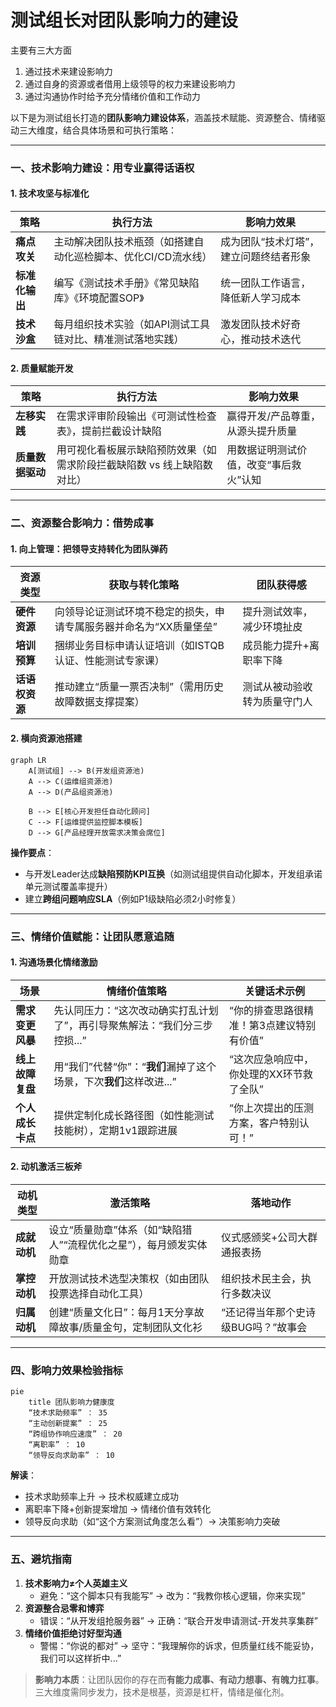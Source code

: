 # 测试组长对团队影响力的建设


主要有三大方面

1. 通过技术来建设影响力
2. 通过自身的资源或者借用上级领导的权力来建设影响力
3. 通过沟通协作时给予充分情绪价值和工作动力



以下是为测试组长打造的**团队影响力建设体系**，涵盖技术赋能、资源整合、情绪驱动三大维度，结合具体场景和可执行策略：

---

### **一、技术影响力建设：用专业赢得话语权**
#### **1. 技术攻坚与标准化**
| **策略**       | **执行方法**                                                 | **影响力效果**                         |
| -------------- | ------------------------------------------------------------ | -------------------------------------- |
| **痛点攻关**   | 主动解决团队技术瓶颈（如搭建自动化巡检脚本、优化CI/CD流水线） | 成为团队“技术灯塔”，建立问题终结者形象 |
| **标准化输出** | 编写《测试技术手册》《常见缺陷库》《环境配置SOP》            | 统一团队工作语言，降低新人学习成本     |
| **技术沙盒**   | 每月组织技术实验（如API测试工具链对比、精准测试落地实践）    | 激发团队技术好奇心，推动技术迭代       |

#### **2. 质量赋能开发**
| **策略**         | **执行方法**                                                 | **影响力效果**                         |
| ---------------- | ------------------------------------------------------------ | -------------------------------------- |
| **左移实践**     | 在需求评审阶段输出《可测试性检查表》，提前拦截设计缺陷       | 赢得开发/产品尊重，从源头提升质量      |
| **质量数据驱动** | 用可视化看板展示缺陷预防效果（如需求阶段拦截缺陷数 vs 线上缺陷数对比） | 用数据证明测试价值，改变“事后救火”认知 |

---

### **二、资源整合影响力：借势成事**
#### **1. 向上管理：把领导支持转化为团队弹药**
| **资源类型**   | **获取与转化策略**                                           | **团队获得感**               |
| -------------- | ------------------------------------------------------------ | ---------------------------- |
| **硬件资源**   | 向领导论证测试环境不稳定的损失，申请专属服务器并命名为“XX质量堡垒” | 提升测试效率，减少环境扯皮   |
| **培训预算**   | 捆绑业务目标申请认证培训（如ISTQB认证、性能测试专家课）      | 成员能力提升+离职率下降      |
| **话语权资源** | 推动建立“质量一票否决制”（需用历史故障数据支撑提案）         | 测试从被动验收转为质量守门人 |

#### **2. 横向资源池搭建**
```mermaid
graph LR
    A[测试组] --> B(开发组资源池)
    A --> C(运维组资源池)
    A --> D(产品组资源池)
    
    B --> E[核心开发担任自动化顾问]
    C --> F[运维提供监控脚本模板]
    D --> G[产品经理开放需求决策会席位]
```
**操作要点**：  
- 与开发Leader达成**缺陷预防KPI互换**（如测试组提供自动化脚本，开发组承诺单元测试覆盖率提升）  
- 建立**跨组问题响应SLA**（例如P1级缺陷必须2小时修复）

---

### **三、情绪价值赋能：让团队愿意追随**
#### **1. 沟通场景化情绪激励**
| **场景**         | **情绪价值策略**                                             | **关键话术示例**                          |
| ---------------- | ------------------------------------------------------------ | ----------------------------------------- |
| **需求变更风暴** | 先认同压力：“这次改动确实打乱计划了”，再引导聚焦解法：“我们分三步控损...” | “你的排查思路很精准！第3点建议特别有价值” |
| **线上故障复盘** | 用“我们”代替“你”：“**我们**漏掉了这个场景，下次**我们**这样改进...” | “这次应急响应中，你处理的XX环节救了全队”  |
| **个人成长卡点** | 提供定制化成长路径图（如性能测试技能树），定期1v1跟踪进展    | “你上次提出的压测方案，客户特别认可！”    |

#### **2. 动机激活三板斧**
| **动机类型** | **激活策略**                                                 | **落地动作**                        |
| ------------ | ------------------------------------------------------------ | ----------------------------------- |
| **成就动机** | 设立“质量勋章”体系（如“缺陷猎人”“流程优化之星”），每月颁发实体勋章 | 仪式感颁奖+公司大群通报表扬         |
| **掌控动机** | 开放测试技术选型决策权（如由团队投票选择自动化工具）         | 组织技术民主会，执行多数决议        |
| **归属动机** | 创建“质量文化日”：每月1天分享故障故事/质量金句，定制团队文化衫 | “还记得当年那个史诗级BUG吗？”故事会 |

---

### **四、影响力效果检验指标**
```mermaid
pie
    title 团队影响力健康度
    “技术求助频率” ： 35
    “主动创新提案” ： 25
    “跨组协作响应速度” ： 20
    “离职率” ： 10
    “领导反向求助率” ： 10
```
**解读**：  
- 技术求助频率上升 → 技术权威建立成功  
- 离职率下降+创新提案增加 → 情绪价值有效转化  
- 领导反向求助（如“这个方案测试角度怎么看”）→ 决策影响力突破  

---

### **五、避坑指南**
1. **技术影响力≠个人英雄主义**  
   - 避免：“这个脚本只有我能写” → 改为：“我教你核心逻辑，你来实现”  
2. **资源整合忌零和博弈**  
   - 错误：“从开发组抢服务器” → 正确：“联合开发申请测试-开发共享集群”  
3. **情绪价值拒绝讨好型沟通**  
   - 警惕：“你说的都对” → 坚守：“我理解你的诉求，但质量红线不能妥协，我们可以这样折中...”  

> **影响力本质**：让团队因你的存在而**有能力成事、有动力想事、有魄力扛事**。三大维度需同步发力，技术是根基，资源是杠杆，情绪是催化剂。